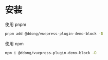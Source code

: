 # 安装


使用 pnpm
```bash
pnpm add @ddong/vuepress-plugin-demo-block -D
```

使用 npm 
```bash
npm i @ddong/vuepress-plugin-demo-block -D
```
